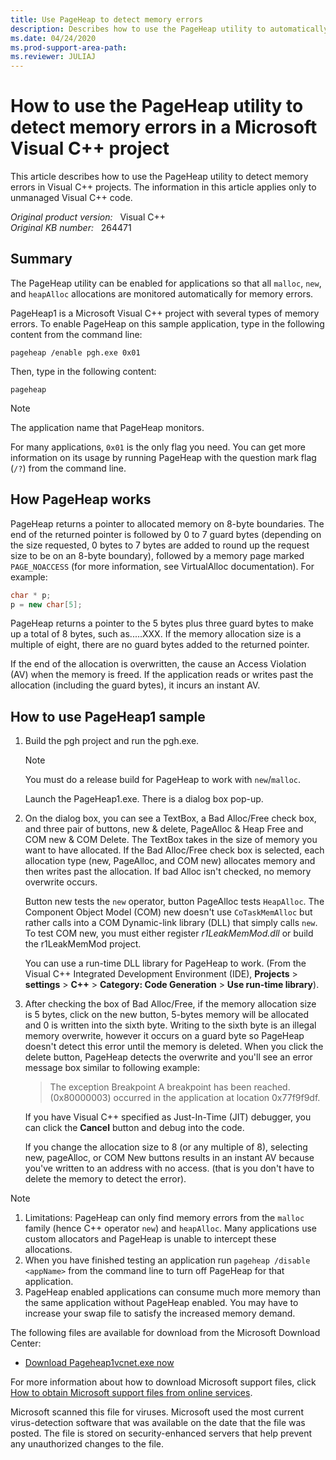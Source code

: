 ```yaml
---
title: Use PageHeap to detect memory errors
description: Describes how to use the PageHeap utility to automatically monitor memory errors in a Microsoft Visual C++ project.
ms.date: 04/24/2020
ms.prod-support-area-path: 
ms.reviewer: JULIAJ
---
```

# How to use the PageHeap utility to detect memory errors in a Microsoft Visual C++ project

This article describes how to use the PageHeap utility to detect memory errors in Visual C++ projects. The information in this article applies only to unmanaged Visual C++ code.

_Original product version:_ &nbsp; Visual C++  
_Original KB number:_ &nbsp; 264471

## Summary

The PageHeap utility can be enabled for applications so that all `malloc`, `new`, and `heapAlloc` allocations are monitored automatically for memory errors.

PageHeap1 is a Microsoft Visual C++ project with several types of memory errors. To enable PageHeap on this sample application, type in the following content from the command line:

```console
pageheap /enable pgh.exe 0x01
```

Then, type in the following content:

```console
pageheap
```

> [!NOTE]
> The application name that PageHeap monitors.

For many applications, `0x01` is the only flag you need. You can get more information on its usage by running PageHeap with the question mark flag (`/?`) from the command line.

## How PageHeap works

PageHeap returns a pointer to allocated memory on 8-byte boundaries. The end of the returned pointer is followed by 0 to 7 guard bytes (depending on the size requested, 0 bytes to 7 bytes are added to round up the request size to be on an 8-byte boundary), followed by a memory page marked `PAGE_NOACCESS` (for more information, see VirtualAlloc documentation). For example:

```cpp
char * p;
p = new char[5];
```

PageHeap returns a pointer to the 5 bytes plus three guard bytes to make up a total of 8 bytes, such as.....XXX. If the memory allocation size is a multiple of eight, there are no guard bytes added to the returned pointer.

If the end of the allocation is overwritten, the cause an Access Violation (AV) when the memory is freed. If the application reads or writes past the allocation (including the guard bytes), it incurs an instant AV.

## How to use PageHeap1 sample

1. Build the pgh project and run the pgh.exe.

    > [!NOTE]
    > You must do a release build for PageHeap to work with `new`/`malloc`.

    Launch the PageHeap1.exe. There is a dialog box pop-up.

2. On the dialog box, you can see a TextBox, a Bad Alloc/Free check box, and three pair of buttons, new & delete, PageAlloc & Heap Free and COM new & COM Delete. The TextBox takes in the size of memory you want to have allocated. If the Bad Alloc/Free check box is selected, each allocation type (new, PageAlloc, and COM new) allocates memory and then writes past the allocation. If bad Alloc isn't checked, no memory overwrite occurs.

    Button new tests the `new` operator, button PageAlloc tests `HeapAlloc`. The Component Object Model (COM) new doesn't use `CoTaskMemAlloc` but rather calls into a COM Dynamic-link library (DLL) that simply calls `new`. To test COM new, you must either register *r1LeakMemMod.dll* or build the r1LeakMemMod project.

    You can use a run-time DLL library for PageHeap to work. (From the Visual C++ Integrated Development Environment (IDE), **Projects** > **settings** > **C++** > **Category: Code Generation** > **Use run-time library**).

3. After checking the box of Bad Alloc/Free, if the memory allocation size is 5 bytes, click on the new button, 5-bytes memory will be allocated and 0 is written into the sixth byte. Writing to the sixth byte is an illegal memory overwrite, however it occurs on a guard byte so PageHeap doesn't detect this error until the memory is deleted. When you click the delete button, PageHeap detects the overwrite and you'll see an error message box similar to following example:

    > The exception Breakpoint A breakpoint has been reached. (0x80000003) occurred in the application at location 0x77f9f9df.

    If you have Visual C++ specified as Just-In-Time (JIT) debugger, you can click the **Cancel** button and debug into the code.

    If you change the allocation size to 8 (or any multiple of 8), selecting new, pageAlloc, or COM New buttons results in an instant AV because you've written to an address with no access. (that is you don't have to delete the memory to detect the error).

> [!NOTE]
>
> 1. Limitations: PageHeap can only find memory errors from the `malloc` family (hence C++ operator `new`) and `heapAlloc`. Many applications use custom allocators and PageHeap is unable to intercept these allocations.
> 2. When you have finished testing an application run `pageheap /disable <appName>` from the command line to turn off PageHeap for that application.
> 3. PageHeap enabled applications can consume much more memory than the same application without PageHeap enabled. You may have to increase your swap file to satisfy the increased memory demand.

The following files are available for download from the Microsoft Download Center:  

- [Download Pageheap1vcnet.exe now](http://download.microsoft.com/download/visualstudionet/sample/1.13/win98mexp/en-us/pageheap1vcnet.exe)

For more information about how to download Microsoft support files, click [How to obtain Microsoft support files from online services](https://support.microsoft.com/help/119591).

Microsoft scanned this file for viruses. Microsoft used the most current virus-detection software that was available on the date that the file was posted. The file is stored on security-enhanced servers that help prevent any unauthorized changes to the file.
